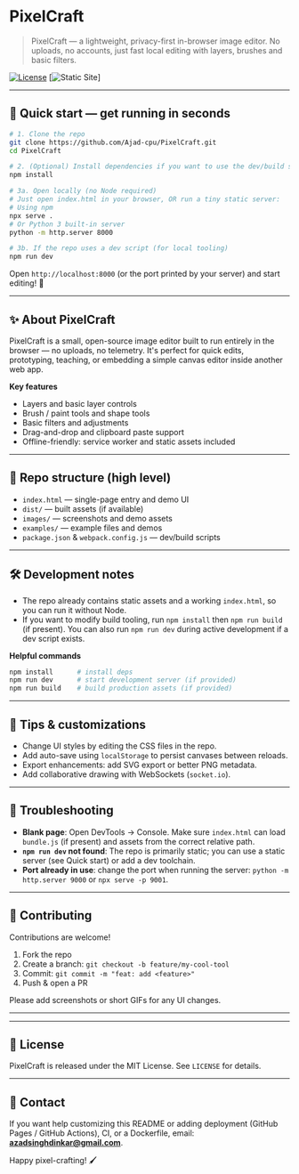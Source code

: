 # PixelCraft


> PixelCraft — a lightweight, privacy-first in-browser image editor. No uploads, no accounts, just fast local editing with layers, brushes and basic filters.

[![License](https://img.shields.io/badge/license-MIT-blue.svg)](LICENSE) \[![Static Site](https://img.shields.io/badge/static-HTML%2FCSS%2FJS-orange.svg)]

---

## 🚀 Quick start — get running in seconds

```bash
# 1. Clone the repo
git clone https://github.com/Ajad-cpu/PixelCraft.git
cd PixelCraft

# 2. (Optional) Install dependencies if you want to use the dev/build scripts
npm install

# 3a. Open locally (no Node required)
# Just open index.html in your browser, OR run a tiny static server:
# Using npm
npx serve .
# Or Python 3 built-in server
python -m http.server 8000

# 3b. If the repo uses a dev script (for local tooling)
npm run dev
```

Open `http://localhost:8000` (or the port printed by your server) and start editing! 🎨

---

## ✨ About PixelCraft

PixelCraft is a small, open-source image editor built to run entirely in the browser — no uploads, no telemetry. It's perfect for quick edits, prototyping, teaching, or embedding a simple canvas editor inside another web app.

**Key features**

* Layers and basic layer controls
* Brush / paint tools and shape tools
* Basic filters and adjustments
* Drag-and-drop and clipboard paste support
* Offline-friendly: service worker and static assets included

---

## 📂 Repo structure (high level)

* `index.html` — single-page entry and demo UI
* `dist/` — built assets (if available)
* `images/` — screenshots and demo assets
* `examples/` — example files and demos
* `package.json` & `webpack.config.js` — dev/build scripts

---

## 🛠️ Development notes

* The repo already contains static assets and a working `index.html`, so you can run it without Node.
* If you want to modify build tooling, run `npm install` then `npm run build` (if present). You can also run `npm run dev` during active development if a dev script exists.

**Helpful commands**

```bash
npm install      # install deps
npm run dev      # start development server (if provided)
npm run build    # build production assets (if provided)
```

---

## 🎯 Tips & customizations

* Change UI styles by editing the CSS files in the repo.
* Add auto-save using `localStorage` to persist canvases between reloads.
* Export enhancements: add SVG export or better PNG metadata.
* Add collaborative drawing with WebSockets (`socket.io`).

---

## 🐞 Troubleshooting

* **Blank page**: Open DevTools → Console. Make sure `index.html` can load `bundle.js` (if present) and assets from the correct relative path.
* **`npm run dev` not found**: The repo is primarily static; you can use a static server (see Quick start) or add a dev toolchain.
* **Port already in use**: change the port when running the server: `python -m http.server 9000` or `npx serve -p 9001`.

---

## 🤝 Contributing

Contributions are welcome!

1. Fork the repo
2. Create a branch: `git checkout -b feature/my-cool-tool`
3. Commit: `git commit -m "feat: add <feature>"`
4. Push & open a PR

Please add screenshots or short GIFs for any UI changes.

---





---

## 📜 License

PixelCraft is released under the MIT License. See `LICENSE` for details.

---

## 💬 Contact

If you want help customizing this README or adding deployment (GitHub Pages / GitHub Actions), CI, or a Dockerfile, email: **[azadsinghdinkar@gmail.com](mailto:azadsinghdinkar@gmail.com)**.

Happy pixel-crafting! 🖌️
